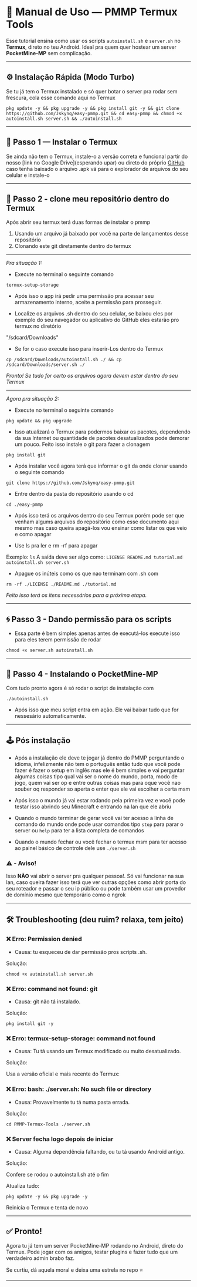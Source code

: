 # 📖 Manual de Uso — PMMP Termux Tools

Esse tutorial ensina como usar os scripts `autoinstall.sh` e `server.sh` no **Termux**, direto no teu Android. Ideal pra quem quer hostear um server **PocketMine-MP** sem complicação.

---

## ⚙️ Instalação Rápida (Modo Turbo)

Se tu já tem o Termux instalado e só quer botar o server pra rodar sem frescura, cola esse comando aqui no Termux 

`pkg update -y && pkg upgrade -y && pkg install git -y && git clone https://github.com/Jskynq/easy-pmmp.git && cd easy-pmmp && chmod +x autoinstall.sh server.sh && ./autoinstall.sh`

___

## 📲 Passo 1 — Instalar o Termux

Se ainda não tem o Termux, instale-o a versão correta e funcional partir do nosso [link no Google Drive](esperando upar) ou direto do próprio [GitHub](https://github.com/termux/termux-app/releases) caso tenha baixado o arquivo .apk vá para o explorador de arquivos do seu celular e instale-o

___

## 📁 Passo 2 - clone meu repositório dentro do Termux

Após abrir seu termux terá duas formas de instalar o pmmp

1. Usando um arquivo já baixado por você na parte de lançamentos desse repositório
2. Clonando este git diretamente dentro do termux

___

*Pra situação 1:*

- Execute no terminal o seguinte comando

`termux-setup-storage`

- Após isso o app irá pedir uma permissão pra acessar seu armazenamento interno, aceite a permissão para prosseguir.

- Localize os arquivos .sh dentro do seu celular, se baixou eles por exemplo do seu navegador ou aplicativo do GitHub eles estarão pro termux no diretório 

"/sdcard/Downloads" 

- Se for o caso execute isso para inserir-Los dentro do Termux 

`cp /sdcard/Downloads/autoinstall.sh ./ && cp /sdcard/Downloads/server.sh ./`

*Pronto! Se tudo for certo os arquivos agora devem estar dentro do seu Termux*

___

*Agora pra situação 2:*

- Execute no terminal o seguinte comando

`pkg update && pkg upgrade`

- Isso atualizará o Termux para podermos baixar os pacotes, dependendo da sua Internet ou quantidade de pacotes desatualizados pode demorar um pouco. Feito isso instale o git para fazer a clonagem

`pkg install git`

- Após instalar você agora terá que informar o git da onde clonar usando o seguinte comando

`git clone https://github.com/Jskynq/easy-pmmp.git`

- Entre dentro da pasta do repositório usando o cd

`cd ./easy-pmmp`

- Após isso terá os arquivos dentro do seu Termux porém pode ser que venham algums arquivos do repositório como esse documento aqui mesmo mas caso queira apagá-los vou ensinar como listar os que veio e como apagar

- Use ls pra ler e rm -rf para apagar 

Exemplo: `ls`
A saída deve ser algo como:
`LICENSE README.md tutorial.md
 autoinstall.sh server.sh     `

- Apague os inúteis como os que nao terminam com .sh com

`rm -rf ./LICENSE ./README.md ./tutorial.md`

*Feito isso terá os itens necessários para a próxima etapa.*

___

## 🌀 Passo 3 - Dando permissão para os scripts 

- Essa parte é bem simples apenas antes de executá-los execute isso para eles terem permissão de rodar

`chmod +x server.sh autoinstall.sh`

___

## 🚀 Passo 4 - Instalando o PocketMine-MP

Com tudo pronto agora é só rodar o script de instalação com 

`./autoinstall.sh`

- Após isso que meu script entra em ação. Ele vai baixar tudo que for nessesário automaticamente.

___

## 🕹 Pós instalação

- Após a instalação ele deve te jogar já dentro do PMMP perguntando o idioma, infelizmente não tem o português então tudo que você pode fazer é fazer o setup em inglês mas ele é bem simples e vai perguntar algumas coisas tipo qual vai ser o nome do mundo, porta, modo de jogo, quem vai ser op e entre outras coisas mas para oque você nao souber oq responder so aperta o enter que ele vai escolher a certa msm

- Após isso o mundo já vai estar rodando pela primeira vez e você pode testar isso abrindo seu Minecraft e entrando na lan que ele abriu

- Quando o mundo terminar de gerar você vai ter acesso a linha de comando do mundo onde pode usar comandos tipo `stop` para parar o server ou `help` para ter a lista completa de comandos

- Quando o mundo fechar ou você fechar o termux msm para ter acesso ao painel básico de controle dele use `./server.sh`

### ⚠️ - Aviso! 

Isso **NÃO** vai abrir o server pra qualquer pessoa!. Só vai funcionar na sua lan, caso queira fazer isso terá que ver outras opções como abrir porta do seu roteador e passar o seu ip público ou pode também usar um provedor de domínio mesmo que temporário como o ngrok

---

## 🛠️ Troubleshooting (deu ruim? relaxa, tem jeito)

### ❌ Erro: Permission denied

- Causa: tu esqueceu de dar permissão pros scripts .sh.

Solução:

`chmod +x autoinstall.sh server.sh`



### ❌ Erro: command not found: git

- Causa: git não tá instalado.

Solução:

`pkg install git -y`



### ❌ Erro: termux-setup-storage: command not found

- Causa: Tu tá usando um Termux modificado ou muito desatualizado.

Solução:

Usa a versão oficial e mais recente do Termux:



### ❌ Erro: bash: ./server.sh: No such file or directory

- Causa: Provavelmente tu tá numa pasta errada.

Solução:

`cd PMMP-Termux-Tools
./server.sh`



### ❌ Server fecha logo depois de iniciar

- Causa: Alguma dependência faltando, ou tu tá usando Android antigo.

Solução:

Confere se rodou o autoinstall.sh até o fim

Atualiza tudo:


`pkg update -y && pkg upgrade -y`

Reinicia o Termux e tenta de novo



---

## ✅ Pronto!

Agora tu já tem um server PocketMine-MP rodando no Android, direto do Termux. Pode jogar com os amigos, testar plugins e fazer tudo que um verdadeiro admin brabo faz.

Se curtiu, dá aquela moral e deixa uma estrela no repo ⭐

---
